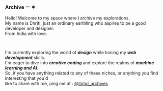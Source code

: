 ### Archive ㅡ ✶

Hello! Welcome to my space where I archive my explorations.
<br>
My name is Dhriti, just an ordinary earthling who aspires to be a good developer and designer.
<br>
From India with love.

<br>

I'm currently exploring the world of ***design*** while honing my ***web development*** skills.
<br>
I'm eager to dive into ***creative coding*** and explore the realms of ***machine learning and AI***. 
<br>
So, if you have anything related to any of these niches, or anything you find interesting that you'd
<br>
like to share with me, ping me at : [@itirhd_archives](https://twitter.com/itirhd_archives)

<br>
<!--
***nlp and big data related technologies***
**itirhd/itirhd** is a ✨ _special_ ✨ repository because its `README.md` (this file) appears on your GitHub profile.

Here are some ideas to get you started:

- 🔭 I’m currently working on ...
- 🌱 I’m currently learning ...
- 👯 I’m looking to collaborate on ...
- 🤔 I’m looking for help with ...
- 💬 Ask me about ...
- 📫 How to reach me: ...
- 😄 Pronouns: ...
- ⚡ Fun fact: ...
-->
